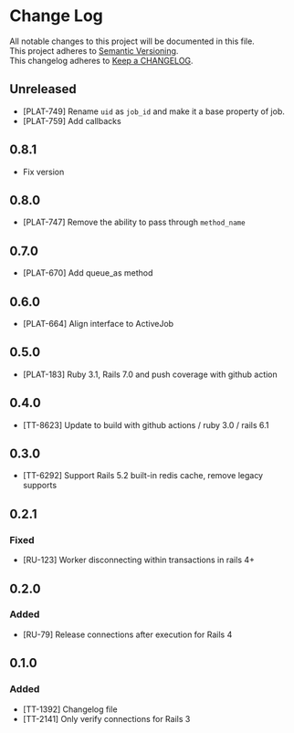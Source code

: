 # Change Log

All notable changes to this project will be documented in this file.  
This project adheres to [Semantic Versioning](http://semver.org/).  
This changelog adheres to [Keep a CHANGELOG](http://keepachangelog.com/).

## Unreleased

- [PLAT-749] Rename `uid` as `job_id` and make it a base property of job.
- [PLAT-759] Add callbacks

## 0.8.1

- Fix version

## 0.8.0

- [PLAT-747] Remove the ability to pass through `method_name`

## 0.7.0

- [PLAT-670] Add queue_as method

## 0.6.0

- [PLAT-664] Align interface to ActiveJob

## 0.5.0

- [PLAT-183] Ruby 3.1, Rails 7.0 and push coverage with github action

## 0.4.0

- [TT-8623] Update to build with github actions / ruby 3.0 / rails 6.1

## 0.3.0

- [TT-6292] Support Rails 5.2 built-in redis cache, remove legacy supports

## 0.2.1

### Fixed

- [RU-123] Worker disconnecting within transactions in rails 4+

## 0.2.0

### Added

- [RU-79] Release connections after execution for Rails 4

## 0.1.0

### Added

- [TT-1392] Changelog file
- [TT-2141] Only verify connections for Rails 3
